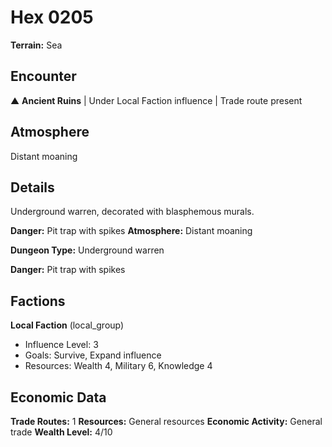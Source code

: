 # Hex 0205

**Terrain:** Sea

## Encounter
▲ **Ancient Ruins** | Under Local Faction influence | Trade route present

## Atmosphere
Distant moaning

## Details
Underground warren, decorated with blasphemous murals.

**Danger:** Pit trap with spikes
**Atmosphere:** Distant moaning



**Dungeon Type:** Underground warren

**Danger:** Pit trap with spikes

## Factions
**Local Faction** (local_group)
- Influence Level: 3
- Goals: Survive, Expand influence
- Resources: Wealth 4, Military 6, Knowledge 4

## Economic Data
**Trade Routes:** 1
**Resources:** General resources
**Economic Activity:** General trade
**Wealth Level:** 4/10
